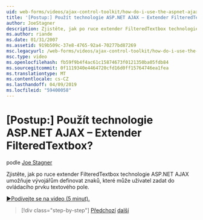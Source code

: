```yaml
---
uid: web-forms/videos/ajax-control-toolkit/how-do-i-use-the-aspnet-ajax-filteredtextbox-extender
title: '[Postup:] Použít technologie ASP.NET AJAX – Extender FilteredTextbox? | Dokumenty Microsoft'
author: JoeStagner
description: Zjistěte, jak po ruce extender FilteredTextbox technologie ASP.NET AJAX umožňuje vývojářům definovat znaků, které může uživatel zadat do ovládacího prvku textového pole.
ms.author: riande
ms.date: 01/31/2007
ms.assetid: 919b509c-37e8-4765-92a4-70277bd87269
msc.legacyurl: /web-forms/videos/ajax-control-toolkit/how-do-i-use-the-aspnet-ajax-filteredtextbox-extender
msc.type: video
ms.openlocfilehash: fb59f9b4f4ac61c15874673f0121350ba05fdb84
ms.sourcegitcommit: 0f1119340e4464720cfd16d0ff15764746ea1fea
ms.translationtype: MT
ms.contentlocale: cs-CZ
ms.lasthandoff: 04/09/2019
ms.locfileid: "59400058"
---
```

# <a name="how-do-i-use-the-aspnet-ajax-filteredtextbox-extender"></a>[Postup:] Použít technologie ASP.NET AJAX – Extender FilteredTextbox?

podle [Joe Stagner](https://github.com/JoeStagner)

Zjistěte, jak po ruce extender FilteredTextbox technologie ASP.NET AJAX umožňuje vývojářům definovat znaků, které může uživatel zadat do ovládacího prvku textového pole.

[&#9654;Podívejte se na video (5 minut).](https://channel9.msdn.com/Blogs/ASP-NET-Site-Videos/how-do-i-use-the-aspnet-ajax-filteredtextbox-extender)

> [!div class="step-by-step"]
> [Předchozí](how-do-i-use-the-aspnet-ajax-dynamicpopulate-extender.md)
> [další](how-do-i-use-the-aspnet-ajax-hovermenu-extender.md)
